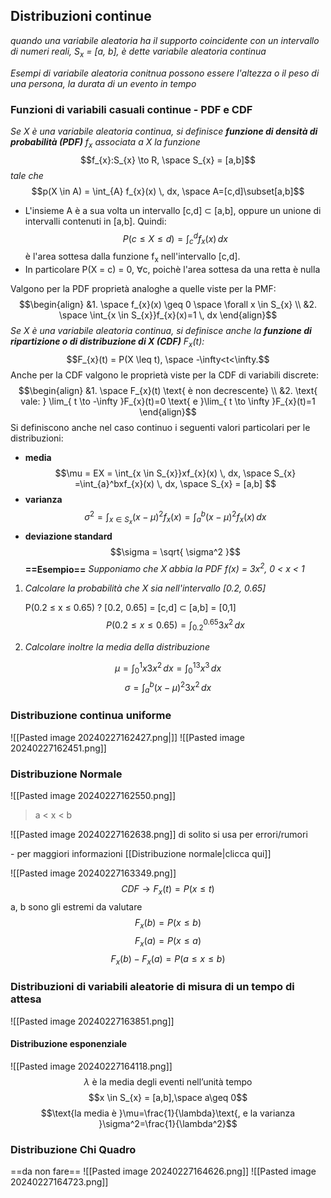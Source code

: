 ## Distribuzioni continue
*quando una variabile aleatoria ha il supporto coincidente con un intervallo di numeri reali,                S<sub>x</sub> = \[a, b], è dette variabile aleatoria continua*

*Esempi di variabile aleatoria conitnua possono essere l'altezza o il peso di una persona, la durata di un evento in tempo*
### Funzioni di variabili casuali continue - PDF e CDF
*Se X è una variabile aleatoria continua, si definisce **funzione di densità di probabilità (PDF)** f<sub>x</sub> associata a X la funzione* $$f_{x}:S_{x} \to R, \space S_{x} = [a,b]$$
*tale che*$$p(X \in A) = \int_{A} f_{x}(x) \, dx, \space A=[c,d]\subset[a,b]$$
- L'insieme A è a sua volta un intervallo \[c,d] ⊂ \[a,b], oppure un unione di intervalli contenuti in \[a,b]. Quindi: $$P(c\leq X\leq d)=\int_{c}^d f_{x}(x) \, dx $$
	è l'area sottesa dalla funzione f<sub>x</sub> nell'intervallo \[c,d].
- In particolare P(X = c) = 0, ∀c, poichè l'area sottesa da una retta è nulla

Valgono per la PDF proprietà analoghe a quelle viste per la PMF: 
$$\begin{align}
&1. \space f_{x}(x) \geq 0 \space \forall x \in S_{x} \\
&2. \space \int_{x \in S_{x}}f_{x}(x)=1 \, dx 
\end{align}$$
*Se X è una variabile aleatoria continua, si definisce anche la **funzione di ripartizione o di distribuzione di X (CDF)** F<sub>x</sub>(t):* $$F_{x}(t) = P(X \leq t), \space -\infty<t<\infty.$$
Anche per la CDF valgono le proprietà viste per la CDF di variabili discrete:
$$\begin{align}
&1. \space F_{x}(t) \text{ è non decrescente} \\
&2. \text{ vale: } \lim_{ t \to -\infty }F_{x}(t)=0 \text{ e }\lim_{ t \to \infty }F_{x}(t)=1
\end{align}$$
Si definiscono anche nel caso continuo i seguenti valori particolari per le distribuzioni:
- **media** $$\mu = EX = \int_{x \in S_{x}}xf_{x}(x) \, dx, \space S_{x} =\int_{a}^bxf_{x}(x) \, dx, \space S_{x} = [a,b] $$
- **varianza** $$\sigma^2 = \int_{x \in S_{x}}(x-\mu)^2 f_{x}(x) = \int_{a}^b(x-\mu)^2 f_{x}(x) \, dx $$
- **deviazione standard** $$\sigma = \sqrt{ \sigma^2 }$$
**==Esempio==**
*Supponiamo che X abbia la PDF f(x) = 3x<sup>2</sup>, 0 < x < 1*

1. *Calcolare la probabilità che X sia nell'intervallo \[0.2, 0.65]*

	P(0.2 ≤ x ≤ 0.65) ? 
	\[0.2, 0.65] = \[c,d] ⊂ \[a,b] = \[0,1]
	$$P(0.2 \leq x \leq 0.65) = \int_{0.2}^{0.65}3x^2 \, dx $$
2. *Calcolare inoltre la media della distribuzione*

$$\mu =\int_{0}^1x3x^2 \, dx =\int_{0}^13x^3 \, dx$$
$$\sigma= \int_{a}^b(x-\mu)^2 3x^2 \, dx$$
### Distribuzione continua uniforme
![[Pasted image 20240227162427.png|]]
![[Pasted image 20240227162451.png]]
### Distribuzione Normale

![[Pasted image 20240227162550.png]]
>a < x < b 

![[Pasted image 20240227162638.png]]
di solito si usa per errori/rumori

\- per maggiori informazioni [[Distribuzione normale|clicca qui]]

![[Pasted image 20240227163349.png]]
$$CDF \to F_{x}(t) = P(x\leq t)$$
a, b sono gli estremi da valutare
$$F_{x}(b) = P(x\leq b)$$
$$F_{x}(a) = P(x\leq a)$$
$$F_{x}(b)-F_{x}(a) = P(a \leq x\leq b)$$
### Distribuzioni di variabili aleatorie di misura di un tempo di attesa
![[Pasted image 20240227163851.png]]
#### Distribuzione esponenziale
![[Pasted image 20240227164118.png]]
$$\lambda \text{ è la media degli eventi nell'unità tempo}$$
$$x \in S_{x} = [a,b],\space a\geq 0$$
$$\text{la media è }\mu=\frac{1}{\lambda}\text{, e la varianza }\sigma^2=\frac{1}{\lambda^2}$$
### Distribuzione Chi Quadro
==da non fare==
![[Pasted image 20240227164626.png]]
![[Pasted image 20240227164723.png]]


